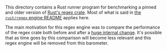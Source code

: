 This directory contains a Rust runner program for benchmarking a pinned and
older version of [Rust's regex crate][rust-regex]. Most of what is said in
[the `rust/regex` engine README](../regex/README.md) applies here.

The main motivation for this regex engine was to compare the performance of the
regex crate both before and after a [huge internal change]. It's possible that
as time goes by this comparison will become less relevant and this regex engine
will be removed from this barometer.

[rust-regex]: https://github.com/rust-lang/regex
[huge internal change]: https://github.com/rust-lang/regex/issues/656

